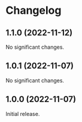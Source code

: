 # Changelog

<!-- changelogging: start -->

## 1.1.0 (2022-11-12)

No significant changes.

## 1.0.1 (2022-11-07)

No significant changes.

## 1.0.0 (2022-11-07)

Initial release.
